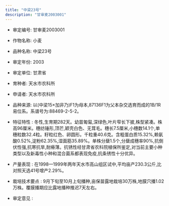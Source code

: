 ```yaml
---
title: "中梁23号"
description: "甘审麦2003001"
---
```

* 审定编号:  甘审麦2003001

*  作物名称:  小麦

*  品种名称:  中梁23号

*  审定年份:  2003

*  审定单位:  甘肃省

* 育种者:  天水市农科所

*  申请者:  天水市农科所

*  品种来源:  以(中梁15×加非乃)F1为母本,87136F1为父本杂交选育而成的1B/1R易位系。系谱号为:88469-2-5-2。

*  特征特性 : 
冬性,生育期282天。幼苗匍匐,深绿色,叶片窄长下披,株型紧凑。株高96厘米。穗纺锤形,顶芒,颖壳白色、无茸毛。穗长7.5厘米,小穗数14.1个,单穗粒数32.4粒。籽粒红色、卵圆形。千粒重40.6克。含粗蛋白质15.32%,赖氨酸0.52%,淀粉62.35%,湿面筋35.89%。单株分蘖1.5个,分蘖成穗率90%,抗倒伏性强,抗寒抗旱,耐瘠薄。抗锈性经甘肃省农科院植保所鉴定,对当前主要小种类型以及新毒性小种和混合菌系都表现免疫,抗条锈性十分优异。
 
*  产量表现 : 
在1998—1999年两年天水市高山组区试中,平均亩产230.3公斤,比对照天选41号增产2.29%。

*  栽培技术要点 : 
9月下旬至10月上旬播种,亩保苗露地栽培30万株,地膜穴播1.02万株。覆膜播期应比露地播种推迟7天左右。

*  审定意见 : 

